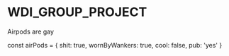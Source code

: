 # WDI_GROUP_PROJECT
Airpods are gay



const airPods = {
  shit: true,
  wornByWankers: true,
  cool: false,
  pub: 'yes'
}
